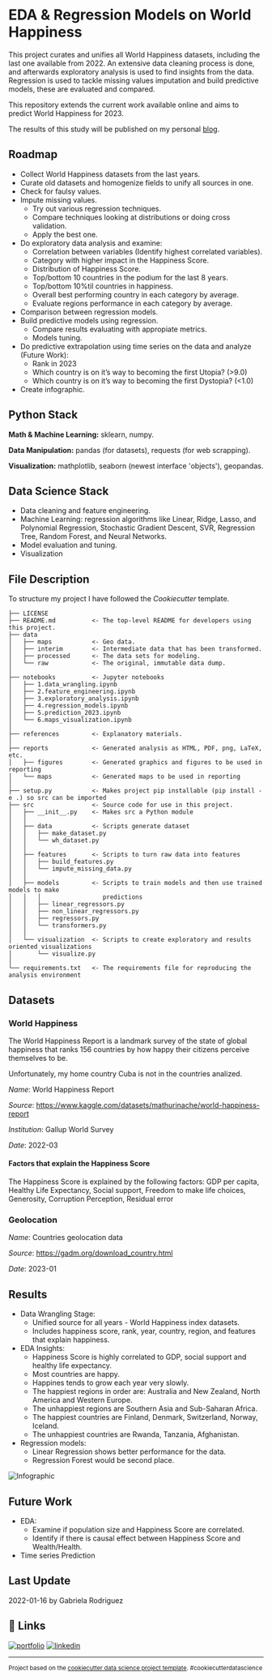 EDA & Regression Models on World Happiness
==============================

This project curates and unifies all World Happiness datasets, including the last one available from 2022. An extensive data cleaning process is done, and afterwards exploratory analysis is used to find insights from the data. Regression is used to tackle missing values imputation and build predictive models, these are evaluated and compared. 

This repository extends the current work available online and aims to predict World Happiness for 2023. 

The results of this study will be published on my personal
[blog](https://gabrielarscp.wixsite.com/gabsdatascience/blog).

## Roadmap

- Collect World Happiness datasets from the last years.
- Curate old datasets and homogenize fields to unify all sources in one.
- Check for faulsy values.
- Impute missing values.
    - Try out various regression techniques.
    - Compare techniques looking at distributions or doing cross validation.
    - Apply the best one.
- Do exploratory data analysis and examine:
    - Correlation between variables (Identify highest correlated variables).
    - Category with higher impact in the Happiness Score.
    - Distribution of Happiness Score.
    - Top/bottom 10 countries in the podium for the last 8 years.
    - Top/bottom 10%til countries in happiness.
    - Overall best performing country in each category by average.
    - Evaluate regions performance in each category by average.
- Comparison between regression models.
- Build predictive models using regression.
    - Compare results evaluating with appropiate metrics. 
    - Models tuning.
- Do predictive extrapolation using time series on the data and analyze (Future Work):
    - Rank in 2023
    - Which country is on it’s way to becoming the first Utopia? (>9.0) 
    - Which country is on it’s way to becoming the first Dystopia? (<1.0)
- Create infographic.

## Python Stack

**Math & Machine Learning:** sklearn, numpy.

**Data Manipulation:** pandas (for datasets), requests (for web scrapping).

**Visualization:** mathplotlib, seaborn (newest interface 'objects'), geopandas.

## Data Science Stack

- Data cleaning and feature engineering.
- Machine Learning: regression algorithms like Linear, Ridge, Lasso, and Polynomial Regression, Stochastic Gradient Descent, SVR, Regression Tree, Random Forest, and Neural Networks. 
- Model evaluation and tuning.
- Visualization

## File Description

To structure my project I have followed the *Cookiecutter* template.

    ├── LICENSE
    ├── README.md          <- The top-level README for developers using this project.
    ├── data
    │   ├── maps           <- Geo data.
    │   ├── interim        <- Intermediate data that has been transformed.
    │   ├── processed      <- The data sets for modeling.
    │   └── raw            <- The original, immutable data dump.
    │
    ├── notebooks          <- Jupyter notebooks
    │   ├── 1.data_wrangling.ipynb          
    │   ├── 2.feature_engineering.ipynb     
    │   ├── 3.exploratory_analysis.ipynb     
    │   ├── 4.regression_models.ipynb
    │   ├── 5.prediction_2023.ipynb
    │   └── 6.maps_visualization.ipynb
    │
    ├── references         <- Explanatory materials.
    │
    ├── reports            <- Generated analysis as HTML, PDF, png, LaTeX, etc.
    │   ├── figures        <- Generated graphics and figures to be used in reporting
    │   └── maps           <- Generated maps to be used in reporting
    │
    ├── setup.py           <- Makes project pip installable (pip install -e .) so src can be imported
    ├── src                <- Source code for use in this project.
    │   ├── __init__.py    <- Makes src a Python module
    │   │
    │   ├── data           <- Scripts generate dataset
    │   │   ├── make_dataset.py
    │   │   └── wh_dataset.py
    │   │
    │   ├── features       <- Scripts to turn raw data into features 
    │   │   ├── build_features.py
    │   │   └── impute_missing_data.py
    │   │
    │   ├── models         <- Scripts to train models and then use trained models to make
    │   │   │                 predictions
    │   │   ├── linear_regressors.py
    │   │   ├── non_linear_regressors.py
    │   │   ├── regressors.py
    │   │   └── transformers.py
    │   │
    │   └── visualization  <- Scripts to create exploratory and results oriented visualizations
    │       └── visualize.py
    │
    └── requirements.txt   <- The requirements file for reproducing the analysis environment 

## Datasets
### World Happiness
The World Happiness Report is a landmark survey of the state of global happiness that ranks 156 countries by how happy their citizens perceive themselves to be. 

Unfortunately, my home country Cuba is not in the countries analized. 

*Name*: World Happiness Report

*Source*: https://www.kaggle.com/datasets/mathurinache/world-happiness-report

*Institution*: Gallup World Survey

*Date*: 2022-03 

#### Factors that explain the Happiness Score
The Happiness Score is explained by the following factors: GDP per capita, Healthy Life Expectancy, Social support, Freedom to make life choices, Generosity, Corruption Perception, Residual error

### Geolocation
*Name*: Countries geolocation data

*Source*: https://gadm.org/download_country.html

*Date*: 2023-01 

## Results
- Data Wrangling Stage:
    - Unified source for all years - World Happiness index datasets.
    - Includes happiness score, rank, year, country, region, and features that explain happiness.
- EDA Insights:
    - Happiness Score is highly correlated to GDP, social support and healthy life expectancy. 
    - Most countries are happy.
    - Happines tends to grow each year very slowly.
    - The happiest regions in order are: Australia and New Zealand, North America and Western Europe.
    - The unhappiest regions are Southern Asia and Sub-Saharan Africa.
    - The happiest countries are Finland, Denmark, Switzerland, Norway, Iceland.
    - The unhappiest countries are Rwanda, Tanzania, Afghanistan.
- Regression models:
    - Linear Regression shows better performance for the data.
    - Regression Forest would be second place.

![Infographic](WH.jpg)

## Future Work
- EDA: 
    - Examine if population size and Happiness Score are correlated.
    - Identify if there is causal effect between Happiness Score and Wealth/Health.
- Time series Prediction

## Last Update
2022-01-16 by Gabriela Rodriguez

## 🔗 Links
[![portfolio](https://img.shields.io/badge/my_portfolio-000?style=for-the-badge&logo=ko-fi&logoColor=white)](https://gabrielarscp.wixsite.com/gabsdatascience/)
[![linkedin](https://img.shields.io/badge/linkedin-0A66C2?style=for-the-badge&logo=linkedin&logoColor=white)](https://www.linkedin.com/in/gabrielasanta/)

--------

<p><small>Project based on the <a target="_blank" href="https://drivendata.github.io/cookiecutter-data-science/">cookiecutter data science project template</a>. #cookiecutterdatascience</small></p>

<!-- ├── Makefile           <- Makefile with commands like `make data` or `make train` -->
<!-- ├── models             <- Trained and serialized models, model predictions, or model summaries -->
<!-- (pip freeze > requirements.txt) -->
